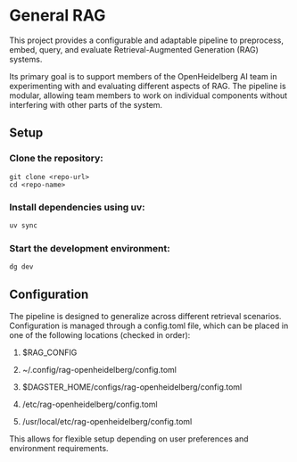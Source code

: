 # General RAG
This project provides a configurable and adaptable pipeline to preprocess, embed, query, and evaluate Retrieval-Augmented Generation (RAG) systems.

Its primary goal is to support members of the OpenHeidelberg AI team in experimenting with and evaluating different aspects of RAG. The pipeline is modular, allowing team members to work on individual components without interfering with other parts of the system.

## Setup

### Clone the repository:

```vbash
git clone <repo-url>
cd <repo-name>
```

### Install dependencies using uv:

```bash
uv sync
```

### Start the development environment:

```bash
dg dev
```

## Configuration
The pipeline is designed to generalize across different retrieval scenarios. Configuration is managed through a config.toml file, which can be placed in one of the following locations (checked in order):

1. $RAG_CONFIG

2. ~/.config/rag-openheidelberg/config.toml

3. $DAGSTER_HOME/configs/rag-openheidelberg/config.toml

4. /etc/rag-openheidelberg/config.toml

5. /usr/local/etc/rag-openheidelberg/config.toml

This allows for flexible setup depending on user preferences and environment requirements.